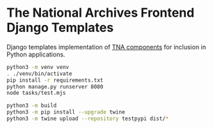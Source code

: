 # The National Archives Frontend Django Templates

Django templates implementation of [TNA components](https://github.com/nationalarchives/tna-frontend) for inclusion in Python applications.

```sh
python3 -m venv venv
. ./venv/bin/activate
pip install -r requirements.txt
python manage.py runserver 8080
node tasks/test.mjs
```

```sh
python3 -m build
python3 -m pip install --upgrade twine
python3 -m twine upload --repository testpypi dist/*
```
